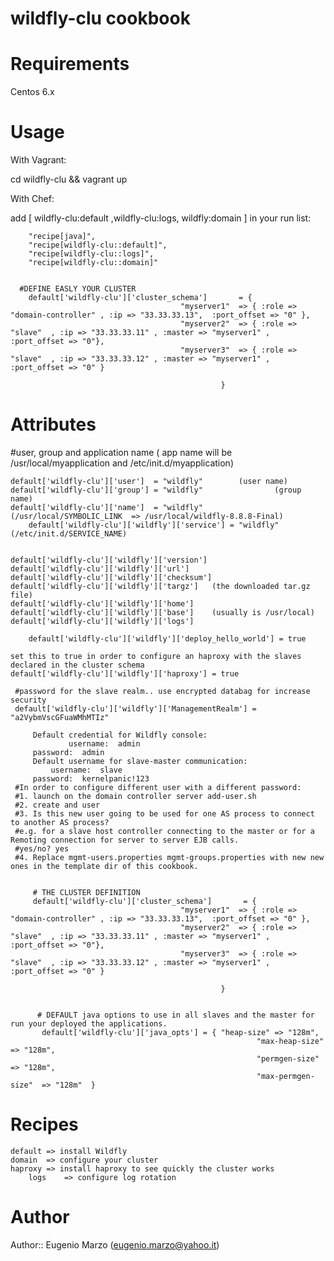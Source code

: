 # wildfly-clu cookbook

# Requirements

Centos 6.x



# Usage
  With Vagrant:

  cd wildfly-clu &&  vagrant up

  With Chef: 
 
  add [ wildfly-clu:default ,wildfly-clu:logs, wildfly:domain ] in your run list:

        "recipe[java]",
        "recipe[wildfly-clu::default]",
        "recipe[wildfly-clu::logs]",
        "recipe[wildfly-clu::domain]"

  
      #DEFINE EASLY YOUR CLUSTER
        default['wildfly-clu']['cluster_schema']       = {
                                          "myserver1"  => { :role => "domain-controller" , :ip => "33.33.33.13",  :port_offset => "0" },
                                          "myserver2"  => { :role => "slave"  , :ip => "33.33.33.11" , :master => "myserver1" , :port_offset => "0"},
                                          "myserver3"  => { :role => "slave"  , :ip => "33.33.33.12" , :master => "myserver1" , :port_offset => "0" }

                                                   }
 
# Attributes

 #user, group and application name ( app name will be /usr/local/myapplication and /etc/init.d/myapplication)

	default['wildfly-clu']['user']  = "wildfly"		   (user name)
	default['wildfly-clu']['group'] = "wildfly"                (group name)
	default['wildfly-clu']['name']  = "wildfly"                (/usr/local/SYMBOLIC_LINK  => /usr/local/wildfly-8.8.8-Final)
        default['wildfly-clu']['wildfly']['service'] = "wildfly"   (/etc/init.d/SERVICE_NAME)


	default['wildfly-clu']['wildfly']['version'] 
	default['wildfly-clu']['wildfly']['url']
	default['wildfly-clu']['wildfly']['checksum'] 
	default['wildfly-clu']['wildfly']['targz']   (the downloaded tar.gz file)
	default['wildfly-clu']['wildfly']['home']  
	default['wildfly-clu']['wildfly']['base']    (usually is /usr/local)
	default['wildfly-clu']['wildfly']['logs']  

        default['wildfly-clu']['wildfly']['deploy_hello_world'] = true

 	set this to true in order to configure an haproxy with the slaves declared in the cluster schema
 	default['wildfly-clu']['wildfly']['haproxy'] = true

	 #password for the slave realm.. use encrypted databag for increase security
 	 default['wildfly-clu']['wildfly']['ManagementRealm'] = "a2VybmVscGFuaWMhMTIz"

         Default credential for Wildfly console:
                 username:  admin
		 password:  admin	
         Default username for slave-master communication:
   	         username:  slave
  		 password:  kernelpanic!123
	 #In order to configure different user with a different password:
	 #1. launch on the domain controller server add-user.sh
	 #2. create and user 
 	 #3. Is this new user going to be used for one AS process to connect to another AS process? 
 	 #e.g. for a slave host controller connecting to the master or for a Remoting connection for server to server EJB calls.
 	 #yes/no? yes
	 #4. Replace mgmt-users.properties mgmt-groups.properties with new new ones in the template dir of this cookbook. 


         # THE CLUSTER DEFINITION
         default['wildfly-clu']['cluster_schema']       = {
                                          "myserver1"  => { :role => "domain-controller" , :ip => "33.33.33.13",  :port_offset => "0" },
                                          "myserver2"  => { :role => "slave"  , :ip => "33.33.33.11" , :master => "myserver1" , :port_offset => "0"},
                                          "myserver3"  => { :role => "slave"  , :ip => "33.33.33.12" , :master => "myserver1" , :port_offset => "0" }

                                                   }


          # DEFAULT java options to use in all slaves and the master for run your deployed the applications. 
           default['wildfly-clu']['java_opts'] = { "heap-size" => "128m",
                                                           "max-heap-size" => "128m",
                                                           "permgen-size" => "128m",
                                                           "max-permgen-size"  => "128m"  }




# Recipes
	default => install Wildfly
	domain  => configure your cluster
	haproxy => install haproxy to see quickly the cluster works
        logs    => configure log rotation
# Author

Author:: Eugenio Marzo  (eugenio.marzo@yahoo.it)
